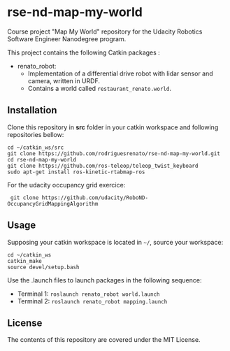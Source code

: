 # rse-nd-map-my-world
Course project "Map My World" repository for the Udacity Robotics Software Engineer Nanodegree program.

This project contains the following Catkin packages :
* renato_robot: 
    * Implementation of a differential drive robot with lidar sensor and camera, written in URDF.
    * Contains a world called `restaurant_renato.world`.
   
## Installation
Clone this repository in **src** folder in your catkin workspace and following repositories bellow:
```
cd ~/catkin_ws/src
git clone https://github.com/rodriguesrenato/rse-nd-map-my-world.git
cd rse-nd-map-my-world
git clone https://github.com/ros-teleop/teleop_twist_keyboard
sudo apt-get install ros-kinetic-rtabmap-ros
```

For the udacity occupancy grid exercice:
```
 git clone https://github.com/udacity/RoboND-OccupancyGridMappingAlgorithm
```

## Usage
Supposing your catkin workspace is located in `~/`, source your workspace:
```
cd ~/catkin_ws
catkin_make
source devel/setup.bash
```
Use the .launch files to launch packages in the following sequence:
* Terminal 1: `roslaunch renato_robot world.launch`
* Terminal 2: `roslaunch renato_robot mapping.launch`

## License
The contents of this repository are covered under the MIT License.
